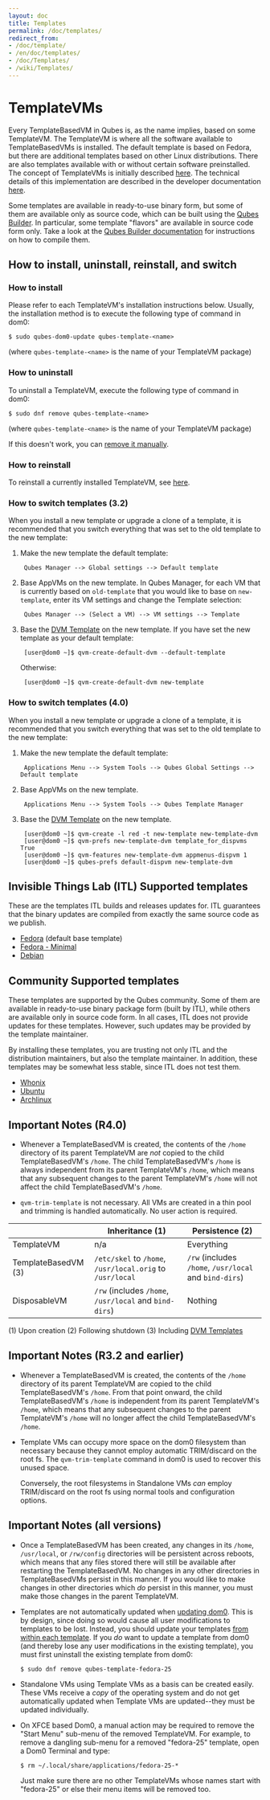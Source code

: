 ```yaml
---
layout: doc
title: Templates
permalink: /doc/templates/
redirect_from:
- /doc/template/
- /en/doc/templates/
- /doc/Templates/
- /wiki/Templates/
---
```


TemplateVMs
===========

Every TemplateBasedVM in Qubes is, as the name implies, based on some TemplateVM.
The TemplateVM is where all the software available to TemplateBasedVMs is installed.
The default template is based on Fedora, but there are additional templates based on other Linux distributions.
There are also templates available with or without certain software preinstalled.
The concept of TemplateVMs is initially described [here](/getting-started/#appvms-qubes-and-templatevms).
The technical details of this implementation are described in the developer documentation [here](/doc/template-implementation/).

Some templates are available in ready-to-use binary form, but some of them are available only as source code, which can be built using the [Qubes Builder](/doc/qubes-builder/).
In particular, some template "flavors" are available in source code form only.
Take a look at the [Qubes Builder documentation](/doc/qubes-builder/) for instructions on how to compile them.


How to install, uninstall, reinstall, and switch
------------------------------------------------

### How to install

Please refer to each TemplateVM's installation instructions below.
Usually, the installation method is to execute the following type of command in dom0:

    $ sudo qubes-dom0-update qubes-template-<name>

(where `qubes-template-<name>` is the name of your TemplateVM package)

### How to uninstall

To uninstall a TemplateVM, execute the following type of command in dom0:

    $ sudo dnf remove qubes-template-<name>

(where `qubes-template-<name>` is the name of your TemplateVM package)

If this doesn't work, you can [remove it manually](/doc/remove-vm-manually/).

### How to reinstall

To reinstall a currently installed TemplateVM, see [here](/doc/reinstall-template/).

### How to switch templates (3.2)

When you install a new template or upgrade a clone of a template, it is recommended that you switch everything that was set to the old template to the new template:

1. Make the new template the default template:

        Qubes Manager --> Global settings --> Default template

2. Base AppVMs on the new template.
   In Qubes Manager, for each VM that is currently based on `old-template` that you would like to base on `new-template`, enter its VM settings and change the Template selection:

        Qubes Manager --> (Select a VM) --> VM settings --> Template

3. Base the [DVM Template](/doc/glossary/#dvm-template) on the new template.
   If you have set the new template as your default template:

        [user@dom0 ~]$ qvm-create-default-dvm --default-template

   Otherwise:

        [user@dom0 ~]$ qvm-create-default-dvm new-template

### How to switch templates (4.0)

When you install a new template or upgrade a clone of a template, it is recommended that you switch everything that was set to the old template to the new template:

1. Make the new template the default template:

        Applications Menu --> System Tools --> Qubes Global Settings --> Default template

2. Base AppVMs on the new template.

        Applications Menu --> System Tools --> Qubes Template Manager

3. Base the [DVM Template](/doc/glossary/#dvm-template) on the new template.

        [user@dom0 ~]$ qvm-create -l red -t new-template new-template-dvm
        [user@dom0 ~]$ qvm-prefs new-template-dvm template_for_dispvms True
        [user@dom0 ~]$ qvm-features new-template-dvm appmenus-dispvm 1
        [user@dom0 ~]$ qubes-prefs default-dispvm new-template-dvm


Invisible Things Lab (ITL) Supported templates
-----------------------

These are the templates ITL builds and releases updates for.
ITL guarantees that the binary updates are compiled from exactly the same source code as we publish.

 * [Fedora](/doc/templates/fedora/) (default base template)
 * [Fedora - Minimal](/doc/templates/fedora-minimal)
 * [Debian](/doc/templates/debian/)


Community Supported templates
-----------------------------

These templates are supported by the Qubes community. Some of them are available in ready-to-use binary package form (built by ITL), while others are available only in source code form. In all cases, ITL does not provide updates for these templates. However, such updates may be provided by the template maintainer.

By installing these templates, you are trusting not only ITL and the distribution maintainers, but also the template maintainer. In addition, these templates may be somewhat less stable, since ITL does not test them.

* [Whonix](/doc/templates/whonix/)
* [Ubuntu](/doc/templates/ubuntu/)
* [Archlinux](/doc/templates/archlinux/)


Important Notes (R4.0)
---------------

 * Whenever a TemplateBasedVM is created, the contents of the `/home`
   directory of its parent TemplateVM are *not* copied to the child TemplateBasedVM's
   `/home`. The child TemplateBasedVM's `/home`
   is always independent from its parent TemplateVM's `/home`, which means that any
   subsequent changes to the parent TemplateVM's `/home` will not affect
   the child TemplateBasedVM's `/home`.

 * `qvm-trim-template` is not necessary. All VMs are created in a thin pool
   and trimming is handled automatically. No user action is required.

|                    | Inheritance (1)                                           | Persistence (2)
|--------------------|-----------------------------------------------------------|------------------------------------------
|TemplateVM          | n/a                                                       | Everything
|TemplateBasedVM (3) | `/etc/skel` to `/home`, `/usr/local.orig` to `/usr/local` | `/rw` (includes `/home`, `/usr/local` and `bind-dirs`)
|DisposableVM        | `/rw` (includes `/home`, `/usr/local` and `bind-dirs`)    | Nothing

(1) Upon creation
(2) Following shutdown
(3) Including [DVM Templates](/doc/glossary/#dvm-template)

Important Notes (R3.2 and earlier)
---------------

 * Whenever a TemplateBasedVM is created, the contents of the `/home`
   directory of its parent TemplateVM are copied to the child TemplateBasedVM's
   `/home`. From that point onward, the child TemplateBasedVM's `/home`
   is independent from its parent TemplateVM's `/home`, which means that any
   subsequent changes to the parent TemplateVM's `/home` will no longer affect
   the child TemplateBasedVM's `/home`.

 * Template VMs can occupy more space on the dom0 filesystem than necessary
   because they cannot employ automatic TRIM/discard on the root fs. The
   `qvm-trim-template` command in dom0 is used to recover this unused space.

   Conversely, the root filesystems in Standalone VMs *can* employ
   TRIM/discard on the root fs using normal tools and configuration options.

Important Notes (all versions)
---------------

 * Once a TemplateBasedVM has been created, any changes in its `/home`,
   `/usr/local`, or `/rw/config` directories will be persistent across reboots,
   which means that any files stored there will still be available after
   restarting the TemplateBasedVM. No changes in any other directories in
   TemplateBasedVMs persist in this manner. If you would like to make changes
   in other directories which *do* persist in this manner, you must make those
   changes in the parent TemplateVM.

 * Templates are not automatically updated when
   [updating dom0](/doc/software-update-dom0/). This is by design, since doing
   so would cause all user modifications to templates to be lost. Instead, you
   should update your templates
   [from within each template](/doc/software-update-vm/). If you *do* want to
   update a template from dom0 (and thereby lose any user modifications in the
   existing template), you must first uninstall the existing template from dom0:

       $ sudo dnf remove qubes-template-fedora-25

 * Standalone VMs using Template VMs as a basis can be created easily. These
   VMs receive a *copy* of the operating system and do not get automatically
   updated when Template VMs are updated--they must be updated individually.

 * On XFCE based Dom0, a manual action may be required to remove the "Start Menu"
   sub-menu of the removed TemplateVM. For example, to remove a dangling sub-menu
   for a removed "fedora-25" template, open a Dom0 Terminal and type:

       $ rm ~/.local/share/applications/fedora-25-*

   Just make sure there are no other TemplateVMs whose names start with "fedora-25"
   or else their menu items will be removed too.

